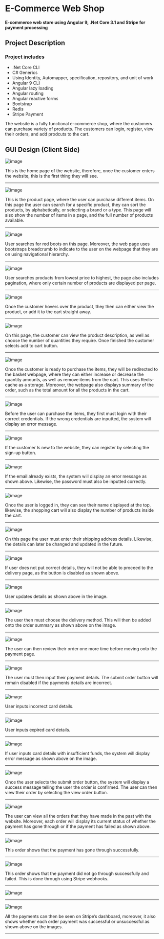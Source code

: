 # E-Commerce Web Shop
#### E-commerce web store using Angular 9, .Net Core 3.1 and Stripe for payment processing

## Project Description
### Project includes 
- .Net Core CLI
- C# Generics
- Using Identity, Automapper, specification, repository, and unit of work
- Angular 9 CLI
- Angular lazy loading
- Angular routing
- Angular reactive forms
- Bootstrap
- Redis
- Stripe Payment

The website is a fully functional e-commerce shop, where the customers can purchase variety of products.
The customers can login, register, view their orders, and add prodcuts to the cart. 

## GUI Design (Client Side)

![image](https://user-images.githubusercontent.com/53325143/93302252-952aa380-f7f1-11ea-80a9-bc7e47fb7bf7.png)

This is the home page of the website, therefore, once the customer enters the website, this is the first thing they will see. 

___

![image](https://user-images.githubusercontent.com/53325143/93302312-ae335480-f7f1-11ea-8243-604abc6dbc2b.png)

This is the product page, where the user can purchase different items. On this page the user can search for a specific product, they can sort the products, by alphabetically, or selecting a brand or a type.
This page will also show the number of items in a page, and the full number of products available. 

___


![image](https://user-images.githubusercontent.com/53325143/93302376-c905c900-f7f1-11ea-8471-0464b41bc117.png)

User searches for red boots on this page. Moreover, 
the web page uses bootstraps breadcrumb to indicate to the user on the webpage that they are on using navigational hierarchy. 

___

![image](https://user-images.githubusercontent.com/53325143/93302423-df138980-f7f1-11ea-81fb-d606ffa4b365.png)

User searches products from lowest price to highest, 
the page also includes pagination, where only certain number of products are displayed per page. 

___

![image](https://user-images.githubusercontent.com/53325143/93302455-ed61a580-f7f1-11ea-8fac-fa97e684e4d5.png)

Once the customer hovers over the product, they then can either view the product, or add it to the cart straight away. 

___

![image](https://user-images.githubusercontent.com/53325143/93302486-fa7e9480-f7f1-11ea-9b00-848e43dba1dc.png)

On this page, the customer can view the product description, as well as choose the number of quantities they require.
Once finished the customer selects add to cart button. 

___

![image](https://user-images.githubusercontent.com/53325143/93302509-066a5680-f7f2-11ea-9b63-3827cdf25996.png)

Once the customer is ready to purchase the items, they will be redirected to the basket webpage, where they can either increase or decrease the quantity amounts, as well as remove items from the cart. This uses Redis-cache as a storage. 
Moreover, the webpage also displays summary of the order, such as the total amount for all the products in the cart. 

___

![image](https://user-images.githubusercontent.com/53325143/93302545-16823600-f7f2-11ea-9a9e-1a731d0b7da1.png)

Before the user can purchase the items, they first must login with their correct credentials. 
If the wrong credentials are inputted, the system will display an error message.

___

![image](https://user-images.githubusercontent.com/53325143/93302577-21d56180-f7f2-11ea-9418-b38bfab6dfd3.png)

If the customer Is new to the website, they can register by selecting the sign-up button. 

___


![image](https://user-images.githubusercontent.com/53325143/93302604-2c8ff680-f7f2-11ea-88e9-85d5912772d0.png)

If the email already exists, the system will display an error message as shown above. 
Likewise, the password must also be inputted correctly.

___

![image](https://user-images.githubusercontent.com/53325143/93302636-39ace580-f7f2-11ea-9bf0-43ea452d591d.png)

Once the user is logged in, they can see their name displayed at the top, 
likewise, the shopping cart will also display the number of products inside the cart. 

___

![image](https://user-images.githubusercontent.com/53325143/93302735-5e08c200-f7f2-11ea-8e32-6ce129244fc3.png)

On this page the user must enter their shipping address details. 
Likewise, the details can later be changed and updated in the future. 

___

![image](https://user-images.githubusercontent.com/53325143/93302793-724cbf00-f7f2-11ea-9035-4f3129ba0e77.png)

If user does not put correct details, they will not be able to proceed to the delivery page,
as the button is disabled as shown above. 

___

![image](https://user-images.githubusercontent.com/53325143/93302840-7e388100-f7f2-11ea-99d9-88fb45486833.png)

User updates details as shown above in the image. 

___

![image](https://user-images.githubusercontent.com/53325143/93302883-8abcd980-f7f2-11ea-9fb3-62833e4f2eb4.png)

The user then must choose the delivery method. This will then be added onto the order summary as shown above on the image. 

___

![image](https://user-images.githubusercontent.com/53325143/93302950-a45e2100-f7f2-11ea-9e9f-cc3abc72e852.png)

The user can then review their order one more time before moving onto the payment page. 

___

![image](https://user-images.githubusercontent.com/53325143/93302981-af18b600-f7f2-11ea-9493-7ab43640c318.png)

The user must then input their payment details. 
The submit order button will remain disabled if the payments details are incorrect. 

___

![image](https://user-images.githubusercontent.com/53325143/93303015-bb9d0e80-f7f2-11ea-8273-e4d5246c15f2.png)

User inputs incorrect card details. 

___

![image](https://user-images.githubusercontent.com/53325143/93303031-c48de000-f7f2-11ea-964f-6b0c4168ec53.png)

User inputs expired card details. 

___

![image](https://user-images.githubusercontent.com/53325143/93303049-ceafde80-f7f2-11ea-800b-4ff25c20a3f4.png)

If user inputs card details with insufficient funds, the system will display error message as shown above on the image.  

___

![image](https://user-images.githubusercontent.com/53325143/93303096-dd969100-f7f2-11ea-9838-581552fce630.png)

Once the user selects the submit order button, the system will display a success message telling the user the order is confirmed. The user can then view their order by selecting the view order button. 

___

![image](https://user-images.githubusercontent.com/53325143/93303120-e9825300-f7f2-11ea-8c20-843a045c9e8f.png)

The user can view all the orders that they have made in the past with the website. Moreover, each order will display its current status of whether the payment has gone through or if the payment has failed as shown above. 

___

![image](https://user-images.githubusercontent.com/53325143/93303151-f7d06f00-f7f2-11ea-835c-2ec750600426.png)

This order shows that the payment has gone through successfully. 

___

![image](https://user-images.githubusercontent.com/53325143/93303179-028b0400-f7f3-11ea-839d-b31e0b709287.png)

This order shows that the payment did not go through successfully and failed. This is done through using Stripe webhooks. 

___

![image](https://user-images.githubusercontent.com/53325143/93304154-77127280-f7f4-11ea-990b-c31a94b5182d.png)

___

![image](https://user-images.githubusercontent.com/53325143/93303237-15053d80-f7f3-11ea-9613-26290e754538.png)

All the payments can then be seen on Stripe’s dashboard, moreover, it also shows whether each order payment was successful or unsuccessful as shown above on the images. 





___















































































































